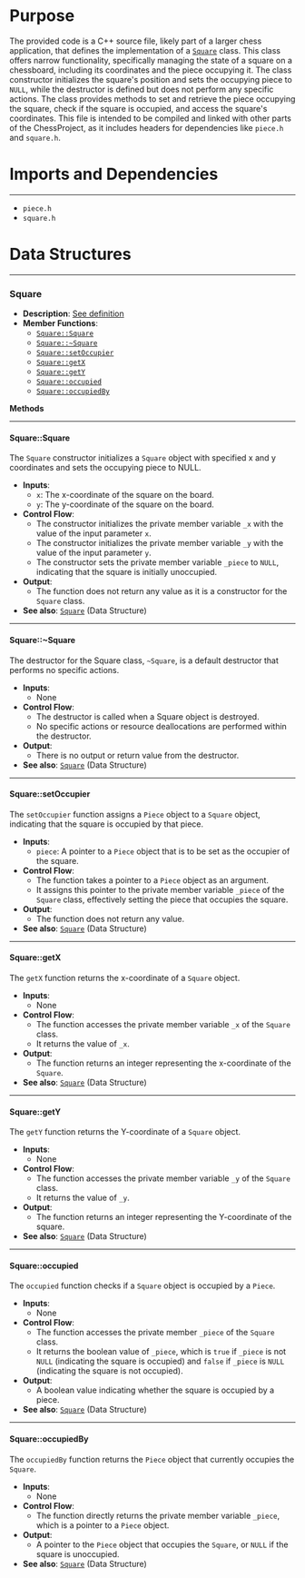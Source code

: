 # Purpose
The provided code is a C++ source file, likely part of a larger chess application, that defines the implementation of a [`Square`](#Square::Square) class. This class offers narrow functionality, specifically managing the state of a square on a chessboard, including its coordinates and the piece occupying it. The class constructor initializes the square's position and sets the occupying piece to `NULL`, while the destructor is defined but does not perform any specific actions. The class provides methods to set and retrieve the piece occupying the square, check if the square is occupied, and access the square's coordinates. This file is intended to be compiled and linked with other parts of the ChessProject, as it includes headers for dependencies like `piece.h` and `square.h`.
# Imports and Dependencies

---
- `piece.h`
- `square.h`


# Data Structures

---
### Square<!-- {{#data_structure:Square}} -->
- **Description**: [See definition](square.h.driver.md#Square)
- **Member Functions**:
    - [`Square::Square`](#Square::Square)
    - [`Square::~Square`](#Square::~Square)
    - [`Square::setOccupier`](#Square::setOccupier)
    - [`Square::getX`](#Square::getX)
    - [`Square::getY`](#Square::getY)
    - [`Square::occupied`](#Square::occupied)
    - [`Square::occupiedBy`](#Square::occupiedBy)

**Methods**

---
#### Square::Square<!-- {{#callable:Square::Square}} -->
The `Square` constructor initializes a `Square` object with specified x and y coordinates and sets the occupying piece to NULL.
- **Inputs**:
    - `x`: The x-coordinate of the square on the board.
    - `y`: The y-coordinate of the square on the board.
- **Control Flow**:
    - The constructor initializes the private member variable `_x` with the value of the input parameter `x`.
    - The constructor initializes the private member variable `_y` with the value of the input parameter `y`.
    - The constructor sets the private member variable `_piece` to `NULL`, indicating that the square is initially unoccupied.
- **Output**:
    - The function does not return any value as it is a constructor for the `Square` class.
- **See also**: [`Square`](square.h.driver.md#Square)  (Data Structure)


---
#### Square::\~Square<!-- {{#callable:Square::~Square}} -->
The destructor for the Square class, `~Square`, is a default destructor that performs no specific actions.
- **Inputs**:
    - None
- **Control Flow**:
    - The destructor is called when a Square object is destroyed.
    - No specific actions or resource deallocations are performed within the destructor.
- **Output**:
    - There is no output or return value from the destructor.
- **See also**: [`Square`](square.h.driver.md#Square)  (Data Structure)


---
#### Square::setOccupier<!-- {{#callable:Square::setOccupier}} -->
The `setOccupier` function assigns a `Piece` object to a `Square` object, indicating that the square is occupied by that piece.
- **Inputs**:
    - `piece`: A pointer to a `Piece` object that is to be set as the occupier of the square.
- **Control Flow**:
    - The function takes a pointer to a `Piece` object as an argument.
    - It assigns this pointer to the private member variable `_piece` of the `Square` class, effectively setting the piece that occupies the square.
- **Output**:
    - The function does not return any value.
- **See also**: [`Square`](square.h.driver.md#Square)  (Data Structure)


---
#### Square::getX<!-- {{#callable:Square::getX}} -->
The `getX` function returns the x-coordinate of a `Square` object.
- **Inputs**:
    - None
- **Control Flow**:
    - The function accesses the private member variable `_x` of the `Square` class.
    - It returns the value of `_x`.
- **Output**:
    - The function returns an integer representing the x-coordinate of the `Square`.
- **See also**: [`Square`](square.h.driver.md#Square)  (Data Structure)


---
#### Square::getY<!-- {{#callable:Square::getY}} -->
The `getY` function returns the Y-coordinate of a `Square` object.
- **Inputs**:
    - None
- **Control Flow**:
    - The function accesses the private member variable `_y` of the `Square` class.
    - It returns the value of `_y`.
- **Output**:
    - The function returns an integer representing the Y-coordinate of the square.
- **See also**: [`Square`](square.h.driver.md#Square)  (Data Structure)


---
#### Square::occupied<!-- {{#callable:Square::occupied}} -->
The `occupied` function checks if a `Square` object is occupied by a `Piece`.
- **Inputs**:
    - None
- **Control Flow**:
    - The function accesses the private member `_piece` of the `Square` class.
    - It returns the boolean value of `_piece`, which is `true` if `_piece` is not `NULL` (indicating the square is occupied) and `false` if `_piece` is `NULL` (indicating the square is not occupied).
- **Output**:
    - A boolean value indicating whether the square is occupied by a piece.
- **See also**: [`Square`](square.h.driver.md#Square)  (Data Structure)


---
#### Square::occupiedBy<!-- {{#callable:Square::occupiedBy}} -->
The `occupiedBy` function returns the `Piece` object that currently occupies the `Square`.
- **Inputs**:
    - None
- **Control Flow**:
    - The function directly returns the private member variable `_piece`, which is a pointer to a `Piece` object.
- **Output**:
    - A pointer to the `Piece` object that occupies the `Square`, or `NULL` if the square is unoccupied.
- **See also**: [`Square`](square.h.driver.md#Square)  (Data Structure)




